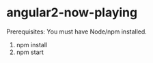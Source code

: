 # angular2-now-playing

Prerequisites: You must have Node/npm installed.

1. npm install
2. npm start

